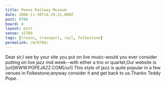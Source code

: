 ```yaml
---
title: Peene Railway Museum
date: 2006-11-30T14:29:21.000Z
post: 9786
board: 8
layout: post
venue: v2760
tags: [trains, transport, rail, folkestone]
permalink: /m/9786/
---
```

Dear sir,I see by your site you put on live music-would you ever consider putting on live jazz mid week--with either a trio or quartet,Our website is [url]WWW.POPEJAZZ.COM[/url]
This style of jazz is quite popular in a few venues in Folkestone;anyway consider it and get back to us.Thanks Teddy Pope.

